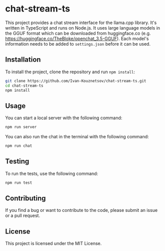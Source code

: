 # chat-stream-ts

This project provides a chat stream interface for the llama.cpp library. It's written in TypeScript and runs on Node.js. It uses large language models in the GGUF format which can be downloaded from huggingface.co (e.g. https://huggingface.co/TheBloke/openchat_3.5-GGUF). Each model's information needs to be added to `settings.json` before it can be used.

## Installation

To install the project, clone the repository and run `npm install`:

```bash
git clone https://github.com/Ivan-Kouznetsov/chat-stream-ts.git
cd chat-stream-ts
npm install
```

## Usage

You can start a local server with the following command:

```bash
npm run server
```

You can also run the chat in the terminal with the following command:

```bash
npm run chat
```

## Testing

To run the tests, use the following command:

```bash
npm run test
```

## Contributing

If you find a bug or want to contribute to the code, please submit an issue or a pull request.

## License

This project is licensed under the MIT License.
